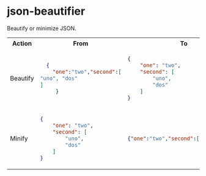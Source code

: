 # json-beautifier

Beautify or minimize JSON.

<table>
<tr>
<th> Action </th>
<th> From </th>
<th> To </th>
</tr>
<tr>
<td>Beautify</td>
<td>

```json
  {
    "one":"two","second":[
"uno", "dos"    
]
     }
```

</td>
<td>

```json
{
    "one": "two",
    "second": [
        "uno",
        "dos"
    ]
}
```

</td>
</tr>
<tr>
<td>Minify</td>
<td>

```json
{
    "one": "two",
    "second": [
        "uno",
        "dos"
    ]
}
```

</td>
<td>

```json
{"one":"two","second":["uno","dos"]}
```

</td>
</tr>
</table>
